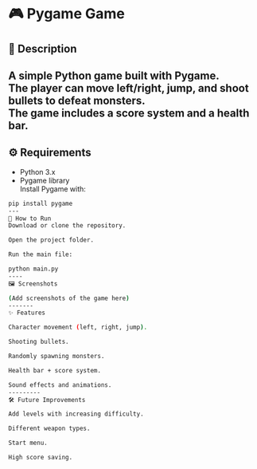 # 🎮 Pygame Game  
## 📌 Description  
A simple **Python game** built with **Pygame**.  
The player can move left/right, jump, and shoot bullets to defeat monsters.  
The game includes a **score system** and a **health bar**.  
---
## ⚙️ Requirements  
- Python 3.x  
- Pygame library  
Install Pygame with:
```bash
pip install pygame
---
🚀 How to Run
Download or clone the repository.

Open the project folder.

Run the main file:

python main.py
----
🖼️ Screenshots

(Add screenshots of the game here)
-------
✨ Features

Character movement (left, right, jump).

Shooting bullets.

Randomly spawning monsters.

Health bar + score system.

Sound effects and animations.
---------
🛠️ Future Improvements

Add levels with increasing difficulty.

Different weapon types.

Start menu.

High score saving.
